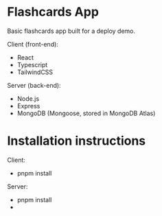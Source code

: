 # Flashcards App
Basic flashcards app built for a deploy demo.

Client (front-end): 
- React
- Typescript
- TailwindCSS

Server (back-end):
- Node.js
- Express
- MongoDB (Mongoose, stored in MongoDB Atlas)

# Installation instructions

Client:
- pnpm install

Server:
- pnpm install
- 